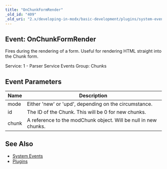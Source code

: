 ```yaml
---
title: "OnChunkFormRender"
_old_id: "409"
_old_uri: "2.x/developing-in-modx/basic-development/plugins/system-events/onchunkformrender"
---
```


## Event: OnChunkFormRender

Fires during the rendering of a form. Useful for rendering HTML straight into the Chunk form.

Service: 1 - Parser Service Events
Group: Chunks

## Event Parameters

| Name  | Description                                                     |
| ----- | --------------------------------------------------------------- |
| mode  | Either 'new' or 'upd', depending on the circumstance.           |
| id    | The ID of the Chunk. This will be 0 for new chunks.             |
| chunk | A reference to the modChunk object. Will be null in new chunks. |

## See Also

- [System Events](extending-modx/plugins/system-events "System Events")
- [Plugins](extending-modx/plugins "Plugins")
